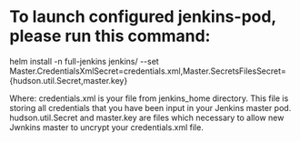 # To launch configured jenkins-pod, please run this command:

helm install -n full-jenkins jenkins/ --set Master.CredentialsXmlSecret=credentials.xml,Master.SecretsFilesSecret={hudson.util.Secret,master.key}

Where:
   credentials.xml is your file from jenkins_home directory. This file is storing all credentials that you have been input in your Jenkins master pod.
   hudson.util.Secret and master.key are files which  necessary to allow new Jwnkins master to uncrypt your credentials.xml file.
